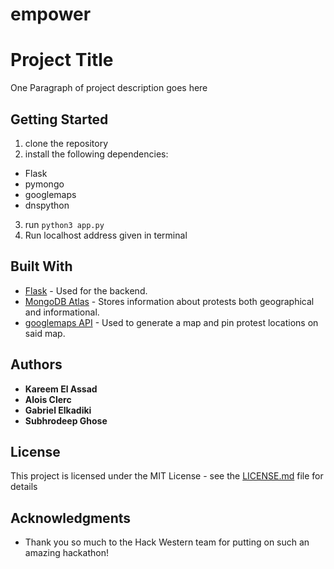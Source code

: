 # empower
# Project Title

One Paragraph of project description goes here

## Getting Started
1) clone the repository
2) install the following dependencies:
  - Flask
  - pymongo
  - googlemaps
  - dnspython
3) run `python3 app.py`
4) Run localhost address given in terminal

## Built With

* [Flask](https://flask.palletsprojects.com/en/1.1.x/) - Used for the backend.
* [MongoDB Atlas](https://www.mongodb.com/cloud/atlas) - Stores information about protests both geographical and informational.
* [googlemaps API](https://developers.google.com/maps/documentation) - Used to generate a map and pin protest locations on said map.

## Authors

* **Kareem El Assad**
* **Alois Clerc**
* **Gabriel Elkadiki**
* **Subhrodeep Ghose**

## License

This project is licensed under the MIT License - see the [LICENSE.md](LICENSE.md) file for details

## Acknowledgments

* Thank you so much to the Hack Western team for putting on such an amazing hackathon!
